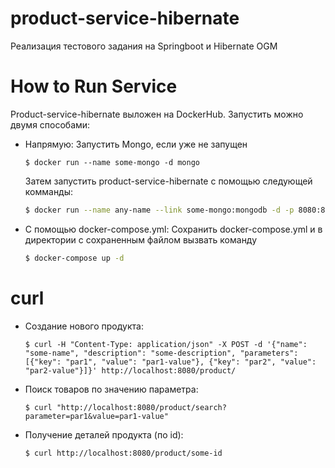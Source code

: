 # product-service-hibernate
Реализация тестового задания на Springboot и Hibernate OGM

# How to Run Service
Product-service-hibernate выложен на DockerHub. Запустить можно двумя способами:

  - Напрямую:
    Запустить Mongo, если уже не запущен
    ```
    $ docker run --name some-mongo -d mongo
    ```
    Затем запустить product-service-hibernate с помощью следующей комманды:
    ```sh
    $ docker run --name any-name --link some-mongo:mongodb -d -p 8080:8080 enekst/product-service-hibernate
    ```
  - С помощью docker-compose.yml:
    Сохранить docker-compose.yml и в директории с сохраненным файлом вызвать команду
    ```sh
    $ docker-compose up -d
    ```

# curl 
  - Создание нового продукта:
    ```
    $ curl -H "Content-Type: application/json" -X POST -d '{"name": "some-name", "description": "some-description", "parameters": [{"key": "par1", "value": "par1-value"}, {"key": "par2", "value": "par2-value"}]}' http://localhost:8080/product/
    ```
  - Поиск товаров по значению параметра:
    ```
    $ curl "http://localhost:8080/product/search?parameter=par1&value=par1-value"
    ```
  - Получение деталей продукта (по id):
    ```
    $ curl http://localhost:8080/product/some-id
    ```
